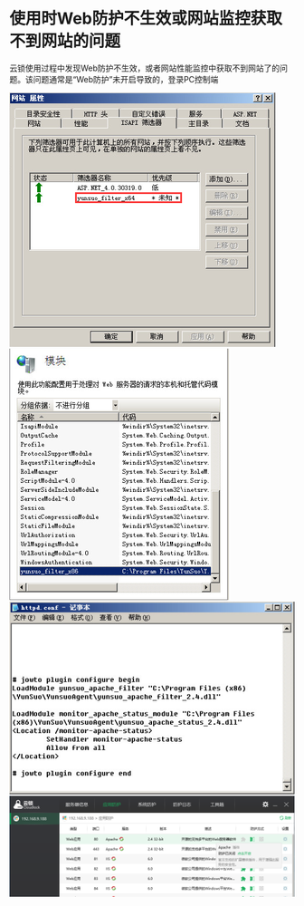 # 使用时Web防护不生效或网站监控获取不到网站的问题

云锁使用过程中发现Web防护不生效，或者网站性能监控中获取不到网站了的问题。该问题通常是“Web防护”未开启导致的，登录PC控制端

![IIS 6插件](/assets/q_21_1.png)
![IIS 7/8插件](/assets/q_21_2.png)
![Apache插件](/assets/q_21_3.png)
![PC端开启防护](/assets/q_21_4.png)